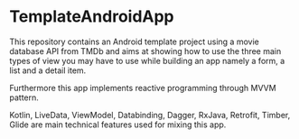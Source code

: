 # TemplateAndroidApp

This repository contains an Android template project using a movie database API from TMDb and aims at showing how to use
the three main types of view you may have to use while building an app namely a form, a list and a detail item.

Furthermore this app implements reactive programming through MVVM pattern.

Kotlin, LiveData, ViewModel, Databinding, Dagger, RxJava, Retrofit, Timber, Glide are main technical features used for mixing this app.

